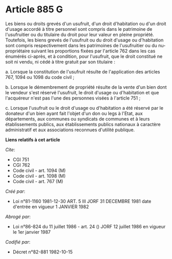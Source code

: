 # Article 885 G

Les biens ou droits grevés d'un usufruit, d'un droit d'habitation ou d'un droit d'usage accordé à titre personnel sont
compris dans le patrimoine de l'usufruitier ou du titulaire du droit pour leur valeur en pleine propriété. Toutefois, les
biens grevés de l'usufruit ou du droit d'usage ou d'habitation sont compris respectivement dans les patrimoines de
l'usufruitier ou du nu-propriétaire suivant les proportions fixées par l'article 762 dans les cas énumérés ci-après, et à
condition, pour l'usufruit, que le droit constitué ne soit ni vendu, ni cédé à titre gratuit par son titulaire :

a. Lorsque la constitution de l'usufruit résulte de l'application des articles 767, 1094 ou 1098 du code civil ;

b. Lorsque le démembrement de propriété résulte de la vente d'un bien dont le vendeur s'est réservé l'usufruit, le droit
d'usage ou d'habitation et que l'acquéreur n'est pas l'une des personnes visées à l'article 751 ;

c. Lorsque l'usufruit ou le droit d'usage ou d'habitation a été réservé par le donateur d'un bien ayant fait l'objet d'un don
ou legs à l'Etat, aux départements, aux communes ou syndicats de communes et à leurs établissements publics, aux
établissements publics nationaux à caractère administratif et aux associations reconnues d'utilité publique.

**Liens relatifs à cet article**

_Cite_:

  - CGI 751
  - CGI 762
  - Code civil - art. 1094 (M)
  - Code civil - art. 1098 (M)
  - Code civil - art. 767 (M)

_Créé par_:

  - Loi n°81-1160 1981-12-30 ART. 5 III JORF 31 DECEMBRE 1981 date d'entrée en vigueur 1 JANVIER 1982

_Abrogé par_:

  - Loi n°86-824 du 11 juillet 1986 - art. 24 () JORF 12 juillet 1986 en vigueur le 1er janvier 1987

_Codifié par_:

  - Décret n°82-881 1982-10-15
